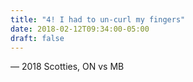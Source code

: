```yaml
---
title: "4! I had to un-curl my fingers"
date: 2018-02-12T09:34:00-05:00
draft: false
---
```

— 2018 Scotties, ON vs MB